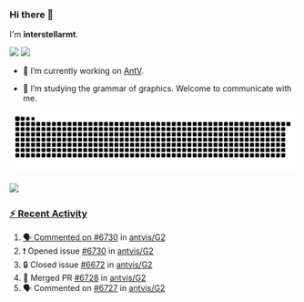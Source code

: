 ### Hi there 👋

I'm **interstellarmt**.

[![](https://img.shields.io/endpoint?url=https://awards.antv.vision/interstellarmt-g2-contributor.json)](https://github.com/antvis/g2)
[![](https://img.shields.io/endpoint?url=https://awards.antv.vision/interstellarmt-gpt-vis-contributor.json)](https://github.com/antvis/gpt-vis)

- 🔭 I’m currently working on [AntV](https://github.com/antvis).

- 📖 I’m studying the grammar of graphics. Welcome to communicate with me.

![](https://raw.githubusercontent.com/interstellarmt/interstellarmt/refs/heads/output/github-contribution-grid-snake.svg)
<div>
  <a href="https://github.com/interstellarmt">
  <img height="180em" src="https://github-readme-stats-eight-theta.vercel.app/api?username=interstellarmt&show_icons=true&include_all_commits=true&count_private=true&theme=tokyonight"/>
</div>
    
### :zap: Recent Activity

<!--START_SECTION:activity-->
1. 🗣 Commented on [#6730](https://github.com/antvis/G2/issues/6730#issuecomment-2768020880) in [antvis/G2](https://github.com/antvis/G2)
2. ❗ Opened issue [#6730](https://github.com/antvis/G2/issues/6730) in [antvis/G2](https://github.com/antvis/G2)
3. 🔒 Closed issue [#6672](https://github.com/antvis/G2/issues/6672) in [antvis/G2](https://github.com/antvis/G2)
4. 🎉 Merged PR [#6728](https://github.com/antvis/G2/pull/6728) in [antvis/G2](https://github.com/antvis/G2)
5. 🗣 Commented on [#6727](https://github.com/antvis/G2/pull/6727#issuecomment-2767953125) in [antvis/G2](https://github.com/antvis/G2)
<!--END_SECTION:activity-->

